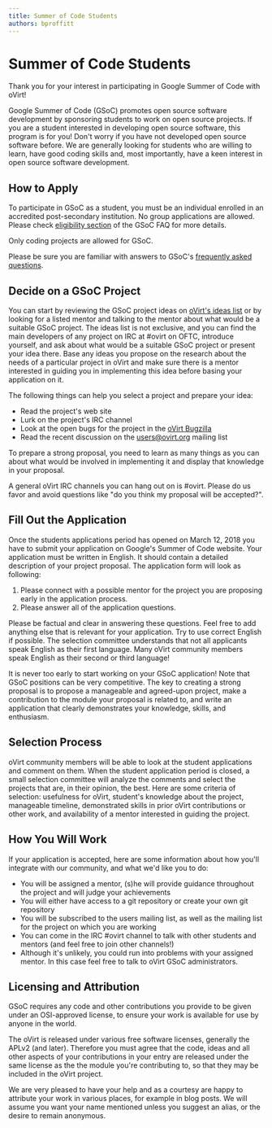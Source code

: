 ```yaml
---
title: Summer of Code Students
authors: bproffitt
---
```


<!-- TODO: Content review -->

# Summer of Code Students

Thank you for your interest in participating in Google Summer of Code with oVirt!

Google Summer of Code (GSoC) promotes open source software development by sponsoring students to work on open source projects. If you are a student interested in developing open source software, this program is for you! Don't worry if you have not developed open source software before. We are generally looking for students who are willing to learn, have good coding skills and, most importantly, have a keen interest in open source software development.

## How to Apply

To participate in GSoC as a student, you must be an individual enrolled in an accredited post-secondary institution. No group applications are allowed. Please check [eligibility section](https://developers.google.com/open-source/gsoc/faq#what_are_the_eligibility_requirements_for_participation) of the GSoC FAQ for more details.

Only coding projects are allowed for GSoC.

Please be sure you are familiar with answers to GSoC's [frequently asked questions](https://developers.google.com/open-source/gsoc/faq).

## Decide on a GSoC Project

You can start by reviewing the GSoC project ideas on [oVirt's ideas list](/community/activities/summer-of-code/#ovirt-ideas-for-google-summer-of-code-2018) or by looking for a listed mentor and talking to the mentor about what would be a suitable GSoC project. The ideas list is not exclusive, and you can find the main developers of any project on IRC at #ovirt on OFTC, introduce yourself, and ask about what would be a suitable GSoC project or present your idea there. Base any ideas you propose on the research about the needs of a particular project in oVirt and make sure there is a mentor interested in guiding you in implementing this idea before basing your application on it.

The following things can help you select a project and prepare your idea:

*   Read the project's web site
*   Lurk on the project's IRC channel
*   Look at the open bugs for the project in the [oVirt Bugzilla](//bugzilla.redhat.com/buglist.cgi?bug_status=__open__&content=oVirt&no_redirect=1&order=relevance%20desc&product=&query_format=specific)
*   Read the recent discussion on the <users@ovirt.org> mailing list

To prepare a strong proposal, you need to learn as many things as you can about what would be involved in implementing it and display that knowledge in your proposal.

A general oVirt IRC channels you can hang out on is #ovirt. Please do us favor and avoid questions like "do you think my proposal will be accepted?".

## Fill Out the Application

Once the students applications period has opened on March 12, 2018 you have to submit your application on Google's Summer of Code website. Your application must be written in English. It should contain a detailed description of your project proposal. The application form will look as following:

1.  Please connect with a possible mentor for the project you are proposing early in the application process.
2.  Please answer all of the application questions.

Please be factual and clear in answering these questions. Feel free to add anything else that is relevant for your application. Try to use correct English if possible. The selection committee understands that not all applicants speak English as their first language. Many oVirt community members speak English as their second or third language!

It is never too early to start working on your GSoC application! Note that GSoC positions can be very competitive. The key to creating a strong proposal is to propose a manageable and agreed-upon project, make a contribution to the module your proposal is related to, and write an application that clearly demonstrates your knowledge, skills, and enthusiasm.

## Selection Process

oVirt community members will be able to look at the student applications and comment on them. When the student application period is closed, a small selection committee will analyze the comments and select the projects that are, in their opinion, the best. Here are some criteria of selection: usefulness for oVirt, student's knowledge about the project, manageable timeline, demonstrated skills in prior oVirt contributions or other work, and availability of a mentor interested in guiding the project.

## How You Will Work

If your application is accepted, here are some information about how you'll integrate with our community, and what we'd like you to do:

*   You will be assigned a mentor, (s)he will provide guidance throughout the project and will judge your achievements
*   You will either have access to a git repository or create your own git repository
*   You will be subscribed to the users mailing list, as well as the mailing list for the project on which you are working
*   You can come in the IRC #ovirt channel to talk with other students and mentors (and feel free to join other channels!)
*   Although it's unlikely, you could run into problems with your assigned mentor. In this case feel free to talk to oVirt GSoC administrators.

## Licensing and Attribution

GSoC requires any code and other contributions you provide to be given under an OSI-approved license, to ensure your work is available for use by anyone in the world.

The oVirt is released under various free software licenses, generally the APLv2 (and later). Therefore you must agree that the code, ideas and all other aspects of your contributions in your entry are released under the same license as the the module you're contributing to, so that they may be included in the oVirt project.

We are very pleased to have your help and as a courtesy are happy to attribute your work in various places, for example in blog posts. We will assume you want your name mentioned unless you suggest an alias, or the desire to remain anonymous.
